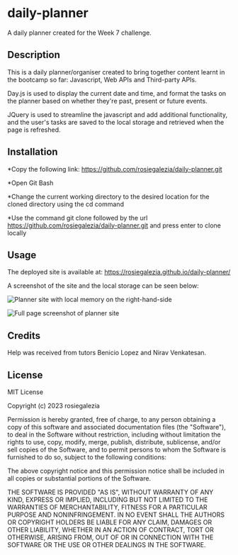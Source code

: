# daily-planner

A daily planner created for the Week 7 challenge.

## Description

This is a daily planner/organiser created to bring together content learnt in the bootcamp so far: Javascript, Web APIs and Third-party APIs.

Day.js is used to display the current date and time, and format the tasks on the planner based on whether they're past, present or future events.

JQuery is used to streamline the javascript and add additional functionality, and the user's tasks are saved to the local storage and retrieved when the page is refreshed.


## Installation

*Copy the following link: https://github.com/rosiegalezia/daily-planner.git

*Open Git Bash

*Change the current working directory to the desired location for the cloned directory using the cd command

*Use the command git clone followed by the url https://github.com/rosiegalezia/daily-planner.git and press enter to clone locally

## Usage

The deployed site is available at: https://rosiegalezia.github.io/daily-planner/

A screenshot of the site and the local storage can be seen below:

![Planner site with local memory on the right-hand-side](../daily-planner/Assets/images/Screenshot-1.png)

![Full page screenshot of planner site](../daily-planner/Assets/images/Screenshot-2.png)

## Credits

Help was received from tutors Benicio Lopez and Nirav Venkatesan.

## License

MIT License

Copyright (c) 2023 rosiegalezia

Permission is hereby granted, free of charge, to any person obtaining a copy
of this software and associated documentation files (the "Software"), to deal
in the Software without restriction, including without limitation the rights
to use, copy, modify, merge, publish, distribute, sublicense, and/or sell
copies of the Software, and to permit persons to whom the Software is
furnished to do so, subject to the following conditions:

The above copyright notice and this permission notice shall be included in all
copies or substantial portions of the Software.

THE SOFTWARE IS PROVIDED "AS IS", WITHOUT WARRANTY OF ANY KIND, EXPRESS OR
IMPLIED, INCLUDING BUT NOT LIMITED TO THE WARRANTIES OF MERCHANTABILITY,
FITNESS FOR A PARTICULAR PURPOSE AND NONINFRINGEMENT. IN NO EVENT SHALL THE
AUTHORS OR COPYRIGHT HOLDERS BE LIABLE FOR ANY CLAIM, DAMAGES OR OTHER
LIABILITY, WHETHER IN AN ACTION OF CONTRACT, TORT OR OTHERWISE, ARISING FROM,
OUT OF OR IN CONNECTION WITH THE SOFTWARE OR THE USE OR OTHER DEALINGS IN THE
SOFTWARE.
